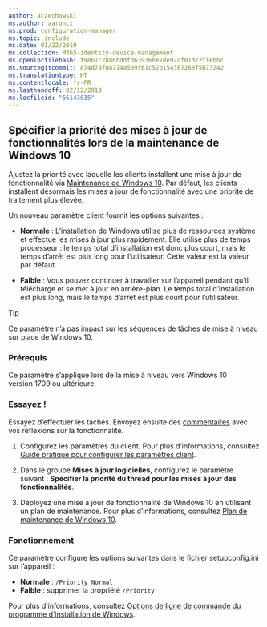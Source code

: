 ```yaml
---
author: aczechowski
ms.author: aaroncz
ms.prod: configuration-manager
ms.topic: include
ms.date: 01/22/2019
ms.collection: M365-identity-device-management
ms.openlocfilehash: f9861c2886bddf363936be7de92cf01d72ffebbc
ms.sourcegitcommit: 874d78f08714a509f61c52b154387268f5b73242
ms.translationtype: HT
ms.contentlocale: fr-FR
ms.lasthandoff: 02/12/2019
ms.locfileid: "56143035"
---
```

## <a name="bkmk_neo"></a> Spécifier la priorité des mises à jour de fonctionnalités lors de la maintenance de Windows 10
<!--3734525-->

Ajustez la priorité avec laquelle les clients installent une mise à jour de fonctionnalité via [Maintenance de Windows 10](/sccm/osd/deploy-use/manage-windows-as-a-service). Par défaut, les clients installent désormais les mises à jour de fonctionnalité avec une priorité de traitement plus élevée. 

Un nouveau paramètre client fournit les options suivantes : 

- **Normale** : L’installation de Windows utilise plus de ressources système et effectue les mises à jour plus rapidement. Elle utilise plus de temps processeur : le temps total d’installation est donc plus court, mais le temps d’arrêt est plus long pour l’utilisateur. Cette valeur est la valeur par défaut.  

- **Faible** : Vous pouvez continuer à travailler sur l’appareil pendant qu’il télécharge et se met à jour en arrière-plan. Le temps total d’installation est plus long, mais le temps d’arrêt est plus court pour l’utilisateur.  

<!-- - **Not configured**: Configuration Manager doesn't make changes to the thread priority property in the setupconfig.ini configuration file.   -->


> [!Tip]  
> Ce paramètre n’a pas impact sur les séquences de tâches de mise à niveau sur place de Windows 10.  


### <a name="prerequisites"></a>Prérequis

Ce paramètre s’applique lors de la mise à niveau vers Windows 10 version 1709 ou ultérieure.  


### <a name="try-it-out"></a>Essayez !

Essayez d’effectuer les tâches. Envoyez ensuite des [commentaires](/sccm/core/understand/find-help#product-feedback) avec vos réflexions sur la fonctionnalité.

1. Configurez les paramètres du client. Pour plus d’informations, consultez [Guide pratique pour configurer les paramètres client](/sccm/core/clients/deploy/configure-client-settings).  

2. Dans le groupe **Mises à jour logicielles**, configurez le paramètre suivant : **Spécifier la priorité du thread pour les mises à jour des fonctionnalités**.  

3. Déployez une mise à jour de fonctionnalité de Windows 10 en utilisant un plan de maintenance. Pour plus d’informations, consultez [Plan de maintenance de Windows 10](/sccm/osd/deploy-use/manage-windows-as-a-service#BKMK_ServicingPlan).  


### <a name="how-it-works"></a>Fonctionnement

Ce paramètre configure les options suivantes dans le fichier setupconfig.ini sur l’appareil :

- **Normale** : `/Priority Normal`
- **Faible** : supprimer la propriété `/Priority`

Pour plus d’informations, consultez [Options de ligne de commande du programme d’installation de Windows](https://docs.microsoft.com/windows-hardware/manufacture/desktop/windows-setup-command-line-options).

